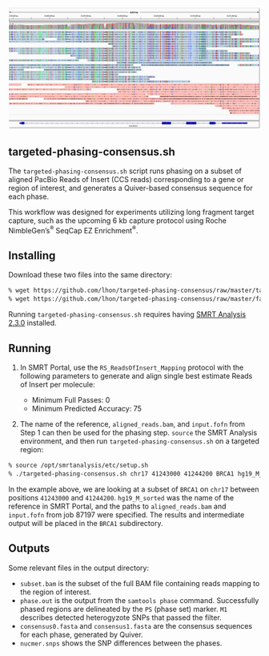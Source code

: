 ![Visualizing phasing in IGV](images/HLA-DQA1-phased-pacbio-reads.png)

targeted-phasing-consensus.sh
-------------------------

The ``targeted-phasing-consensus.sh`` script runs phasing on a subset of aligned PacBio Reads of Insert (CCS reads) corresponding to a gene or region of interest, and generates a Quiver-based consensus sequence for each phase.

This workflow was designed for experiments utilizing long fragment target capture, such as the upcoming 6 kb capture protocol using Roche NimbleGen’s<sup>&reg;</sup> SeqCap EZ Enrichment<sup>&reg;</sup>.

Installing
----------

Download these two files into the same directory:

```sh
% wget https://github.com/lhon/targeted-phasing-consensus/raw/master/targeted-phasing-consensus.sh
% wget https://github.com/lhon/targeted-phasing-consensus/raw/master/faidx.zip
```

Running `targeted-phasing-consensus.sh` requires having [SMRT Analysis 2.3.0](http://pacbiodevnet.com) installed.

Running
-------

1. In SMRT Portal, use the `RS_ReadsOfInsert_Mapping` protocol with the following parameters to generate and align single best estimate Reads of Insert per molecule:
   - Minimum Full Passes: 0
   - Minimum Predicted Accuracy: 75

2. The name of the reference, `aligned_reads.bam`, and `input.fofn` from Step 1 can then be used for the phasing step. `source` the SMRT Analysis environment, and then run `targeted-phasing-consensus.sh` on a targeted region:

  ```sh
% source /opt/smrtanalysis/etc/setup.sh
% ./targeted-phasing-consensus.sh chr17 41243000 41244200 BRCA1 hg19_M_sorted /opt/smrtanalysis/common/jobs/087/087197/data/aligned_reads.bam /opt/smrtanalysis/common/jobs/087/087197/input.fofn
```

  In the example above, we are looking at a subset of `BRCA1` on `chr17` between positions `41243000` and `41244200`. `hg19_M_sorted` was the name of the reference in SMRT Portal, and the paths to `aligned_reads.bam` and `input.fofn` from job 87197 were specified. The results and intermediate output will be placed in the `BRCA1` subdirectory.

Outputs
-------

Some relevant files in the output directory:

- `subset.bam` is the subset of the full BAM file containing reads mapping to the region of interest.
- `phase.out` is the output from the `samtools phase` command. Successfully phased regions are delineated by the `PS` (phase set) marker. `M1` describes detected heterogyzote SNPs that passed the filter.
- `consensus0.fasta` and `consensus1.fasta` are the consensus sequences for each phase, generated by Quiver.
- `nucmer.snps` shows the SNP differences between the phases.
